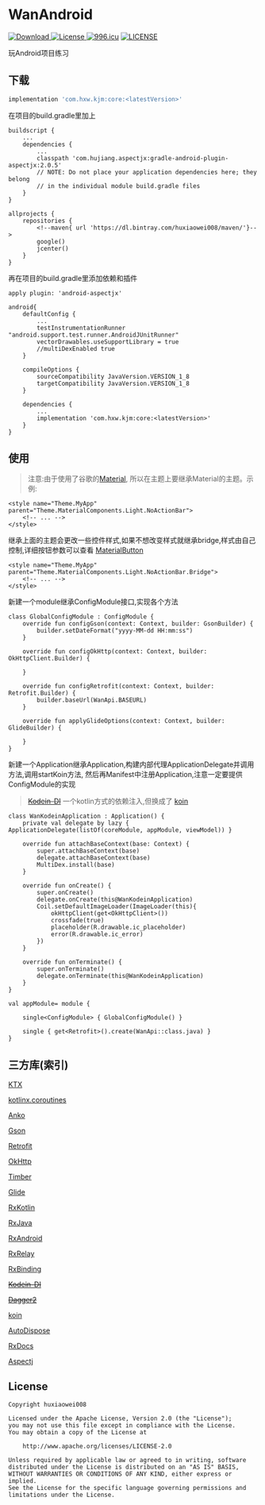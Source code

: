 # WanAndroid
[![Download](https://api.bintray.com/packages/huxiaowei008/maven/Core/images/download.svg) ](https://bintray.com/huxiaowei008/maven/Core/_latestVersion)
[![License](http://img.shields.io/badge/License-Apache%202.0-blue.svg?style=flat-square) ](http://www.apache.org/licenses/LICENSE-2.0)
[![996.icu](https://img.shields.io/badge/link-996.icu-red.svg)](https://996.icu)
[![LICENSE](https://img.shields.io/badge/license-Anti%20996-blue.svg)](https://github.com/996icu/996.ICU/blob/master/LICENSE)

玩Android项目练习

## 下载
```gradle
implementation 'com.hxw.kjm:core:<latestVersion>'
```
在项目的build.gradle里加上
```
buildscript {
    ...
    dependencies {
        ...
        classpath 'com.hujiang.aspectjx:gradle-android-plugin-aspectjx:2.0.5'
        // NOTE: Do not place your application dependencies here; they belong
        // in the individual module build.gradle files
    }
}

allprojects {
    repositories {
        <!--maven{ url 'https://dl.bintray.com/huxiaowei008/maven/'}-->
        google()
        jcenter()
    }
}
```
再在项目的build.gradle里添加依赖和插件
```
apply plugin: 'android-aspectjx'

android{
    defaultConfig {
        ...
        testInstrumentationRunner "android.support.test.runner.AndroidJUnitRunner"
        vectorDrawables.useSupportLibrary = true
        //multiDexEnabled true
    }

    compileOptions {
        sourceCompatibility JavaVersion.VERSION_1_8
        targetCompatibility JavaVersion.VERSION_1_8
    }

    dependencies {
        ...
        implementation 'com.hxw.kjm:core:<latestVersion>'
    }
}
```
## 使用
>注意:由于使用了谷歌的[Material](https://github.com/material-components/material-components-android),
所以在主题上要继承Material的主题。示例:
```
<style name="Theme.MyApp" parent="Theme.MaterialComponents.Light.NoActionBar">
    <!-- ... -->
</style>
```
继承上面的主题会更改一些控件样式,如果不想改变样式就继承bridge,样式由自己控制,详细按钮参数可以查看
[MaterialButton](https://github.com/material-components/material-components-android/blob/master/docs/components/MaterialButton.md)
```
<style name="Theme.MyApp" parent="Theme.MaterialComponents.Light.NoActionBar.Bridge">
    <!-- ... -->
</style>
```
新建一个module继承ConfigModule接口,实现各个方法
```
class GlobalConfigModule : ConfigModule {
    override fun configGson(context: Context, builder: GsonBuilder) {
        builder.setDateFormat("yyyy-MM-dd HH:mm:ss")
    }

    override fun configOkHttp(context: Context, builder: OkHttpClient.Builder) {

    }

    override fun configRetrofit(context: Context, builder: Retrofit.Builder) {
        builder.baseUrl(WanApi.BASEURL)
    }

    override fun applyGlideOptions(context: Context, builder: GlideBuilder) {

    }
}
```
新建一个Application继承Application,构建内部代理ApplicationDelegate并调用方法,调用startKoin方法,
然后再Manifest中注册Application,注意一定要提供ConfigModule的实现
>~~[Kodein-DI](https://github.com/Kodein-Framework/Kodein-DI)~~ 一个kotlin方式的依赖注入,但换成了
>[koin](https://github.com/InsertKoinIO/koin)
```
class WanKodeinApplication : Application() {
    private val delegate by lazy { ApplicationDelegate(listOf(coreModule, appModule, viewModel)) }

    override fun attachBaseContext(base: Context) {
        super.attachBaseContext(base)
        delegate.attachBaseContext(base)
        MultiDex.install(base)
    }

    override fun onCreate() {
        super.onCreate()
        delegate.onCreate(this@WanKodeinApplication)
        Coil.setDefaultImageLoader(ImageLoader(this){
            okHttpClient(get<OkHttpClient>())
            crossfade(true)
            placeholder(R.drawable.ic_placeholder)
            error(R.drawable.ic_error)
        })
    }

    override fun onTerminate() {
        super.onTerminate()
        delegate.onTerminate(this@WanKodeinApplication)
    }
}

val appModule= module {

    single<ConfigModule> { GlobalConfigModule() }

    single { get<Retrofit>().create(WanApi::class.java) }
}
```

## 三方库(索引)
[KTX](https://github.com/android/android-ktx)

[kotlinx.coroutines](https://github.com/Kotlin/kotlinx.coroutines)

[Anko](https://github.com/Kotlin/anko)

[Gson](https://github.com/google/gson)

[Retrofit](https://github.com/square/retrofit)

[OkHttp](https://github.com/square/okhttp)

[Timber](https://github.com/JakeWharton/timber)

[Glide](https://github.com/bumptech/glide)

[RxKotlin](https://github.com/ReactiveX/RxKotlin)

[RxJava](https://github.com/ReactiveX/RxJava/tree/2.x)

[RxAndroid](https://github.com/ReactiveX/RxAndroid/tree/2.x)

[RxRelay](https://github.com/JakeWharton/RxRelay)

[RxBinding](https://github.com/JakeWharton/RxBinding)

~~[Kodein-DI](https://github.com/Kodein-Framework/Kodein-DI)~~

~~[Dagger2](https://github.com/google/dagger)~~

[koin](https://github.com/InsertKoinIO/koin)

[AutoDispose](https://github.com/uber/AutoDispose)

[RxDocs](https://github.com/mcxiaoke/RxDocs)

[Aspectj](https://github.com/HujiangTechnology/gradle_plugin_android_aspectjx)

## License
```
Copyright huxiaowei008

Licensed under the Apache License, Version 2.0 (the "License");
you may not use this file except in compliance with the License.
You may obtain a copy of the License at

    http://www.apache.org/licenses/LICENSE-2.0

Unless required by applicable law or agreed to in writing, software
distributed under the License is distributed on an "AS IS" BASIS,
WITHOUT WARRANTIES OR CONDITIONS OF ANY KIND, either express or implied.
See the License for the specific language governing permissions and
limitations under the License.
```